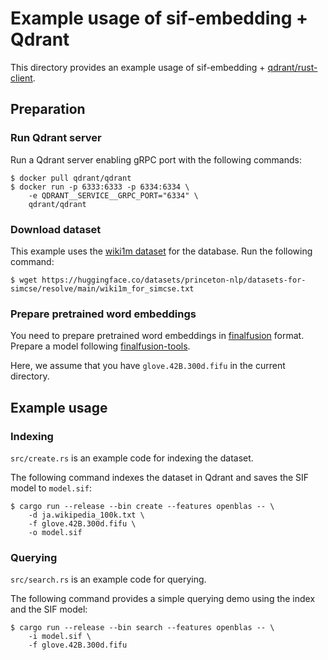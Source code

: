 # Example usage of sif-embedding + Qdrant

This directory provides an example usage of sif-embedding + [qdrant/rust-client](https://github.com/qdrant/rust-client).

## Preparation

### Run Qdrant server

Run a Qdrant server enabling gRPC port with the following commands:

```shell
$ docker pull qdrant/qdrant
$ docker run -p 6333:6333 -p 6334:6334 \
    -e QDRANT__SERVICE__GRPC_PORT="6334" \
    qdrant/qdrant
```

### Download dataset

This example uses the [wiki1m dataset](https://huggingface.co/datasets/princeton-nlp/datasets-for-simcse) for the database.
Run the following command:

```shell
$ wget https://huggingface.co/datasets/princeton-nlp/datasets-for-simcse/resolve/main/wiki1m_for_simcse.txt
```

### Prepare pretrained word embeddings

You need to prepare pretrained word embeddings in [finalfusion](https://docs.rs/finalfusion/) format.
Prepare a model following [finalfusion-tools](../finalfusion-tools).

Here, we assume that you have `glove.42B.300d.fifu` in the current directory.

## Example usage

### Indexing

`src/create.rs` is an example code for indexing the dataset.

The following command indexes the dataset in Qdrant and saves the SIF model to `model.sif`:

```shell
$ cargo run --release --bin create --features openblas -- \
    -d ja.wikipedia_100k.txt \
    -f glove.42B.300d.fifu \
    -o model.sif
```

### Querying

`src/search.rs` is an example code for querying.

The following command provides a simple querying demo using the index and the SIF model:

```shell
$ cargo run --release --bin search --features openblas -- \
    -i model.sif \
    -f glove.42B.300d.fifu
```
